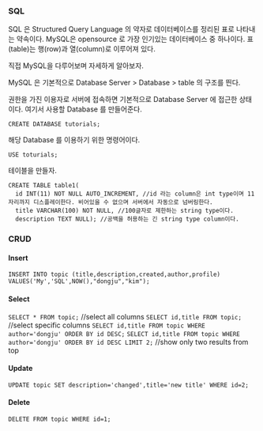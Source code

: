 ### SQL
SQL 은 Structured Query Language 의 약자로 데이터베이스를 정리된 표로 나타내는 약속이다. MySQL은 opensource 로 가장 인기있는 데이터베이스 중 하나이다. 
표(table)는 행(row)과 열(column)로 이루어져 있다.  

직접 MySQL을 다루어보며 자세하게 알아보자.

MySQL 은 기본적으로 Database Server > Database > table 의 구조를 띈다.

권한을 가진 이용자로 서버에 접속하면 기본적으로 Database Server 에 접근한 상태이다. 여기서 사용할 Database 를 만들어준다.

`CREATE DATABASE tutorials;` 

해당 Database 를 이용하기 위한 명령어이다.

`USE toturials;`

테이블을 만들자.

```
CREATE TABLE table1(
  id INT(11) NOT NULL AUTO_INCREMENT, //id 라는 column은 int type이며 11자리까지 디스플레이한다. 비어있을 수 없으며 서버에서 자동으로 넘버링한다.
  title VARCHAR(100) NOT NULL, //100글자로 제한하는 string type이다.
  description TEXT NULL); //공백을 허용하는 긴 string type column이다.
```

### CRUD

#### Insert
`INSERT INTO topic (title,description,created,author,profile) VALUES('My','SQL',NOW(),"dongju","kim");`

#### Select
`SELECT * FROM topic;` //select all columns
`SELECT id,title FROM topic;` //select specific columns
`SELECT id,title FROM topic WHERE author='dongju' ORDER BY id DESC;`
`SELECT id,title FROM topic WHERE author='dongju' ORDER BY id DESC LIMIT 2;` //show only two results from top

#### Update
`UPDATE topic SET description='changed',title='new title' WHERE id=2;`

#### Delete
`DELETE FROM topic WHERE id=1;`

